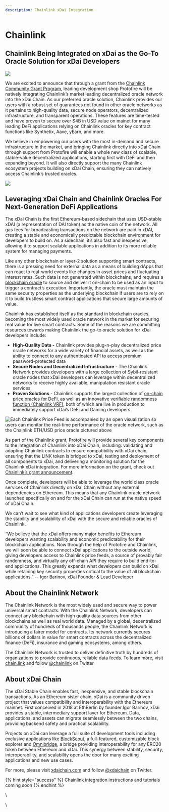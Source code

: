 ```yaml
---
description: Chainlink xDai Integration
---
```


# Chainlink

## **Chainlink Being Integrated on xDai as the Go-To Oracle Solution for xDai Developers**

![](https://lh3.googleusercontent.com/cgvzXO9wafuM5Hl6U6h6r3m6ekehcHniGnSt28BDrcfy-lcf2wUvgzTJCGcYWF2a3NDRhaPodvgi3cIzQ2KQaPtSzQZtGHtXvAPMSqqUU3Q4HpMi1e19uJTPMtt4pzpPlZITub61)

We are excited to announce that through a grant from the [Chainlink Community Grant Program](https://blog.chain.link/introducing-the-chainlink-community-grant-program/), leading development shop Protofire will be natively integrating Chainlink’s market leading decentralized oracle network into the xDai Chain. As our preferred oracle solution, Chainlink provides our users with a robust set of guarantees not found in other oracle networks as it pertains to high-quality data, secure node operators, decentralized infrastructure, and transparent operations. These features are time-tested and have proven to secure over $4B in USD value on mainet for many leading DeFi applications relying on Chainlink oracles for key contract functions like Synthetix, Aave, yEarn, and more.

We believe in empowering our users with the most in-demand and secure infrastructure in the market, and bringing Chainlink directly into xDai Chain through support from Protofire will enable a whole new class of scalable, stable-value decentralized applications, starting first with DeFi and then expanding beyond. It will also directly support the many Chainlink ecosystem projects building on xDai Chain, ensuring they can natively access Chainlink’s trusted oracles.

![](https://lh3.googleusercontent.com/goXb4eIZS0MK2sBlGZ3s3o83Te3M11y8lSurZkqaCH\_OacHPW0YrrMzKYnysxZSeZ0aNkIGM78JEnrEmdFMrn94jshWxMg0D6gQYGfocQciE\_o1tF\_sL2OEddaEC9OGcRKV3em4c)

## **Leveraging xDai Chain and Chainlink Oracles For Next-Generation DeFi Applications**

The xDai Chain is the first Ethereum-based sidechain that uses USD-stable xDAI (a representation of DAI token) as the native coin of the network. All gas fees for broadcasting transactions on the network are paid in xDAI, creating a stable and economically predictable blockchain environment for developers to build on. As a sidechain, it’s also fast and inexpensive, allowing it to support scalable applications in addition to its more reliable system for managing payments.

Like any other blockchain or layer-2 solution supporting smart contracts, there is a pressing need for external data as a means of building dApps that can react to real-world events like changes in asset prices and fluctuating interest rates. Such data is not generated within blockchains, and requires a [blockchain oracle](https://blog.chain.link/what-is-the-blockchain-oracle-problem/) to source and deliver it on-chain to be used as an input to trigger a contract’s execution. Importantly, the oracle must maintain the same security properties as the underlying blockchain if users are to rely on it to build trustless smart contract applications that secure large amounts of value.

Chainlink has established itself as the standard in blockchain oracles, becoming the most widely used oracle network in the market for securing real value for live smart contracts. Some of the reasons we are committing resources towards making Chainlink the go-to oracle solution for xDai developers include:

* **High-Quality Data -** Chainlink provides plug-n-play decentralized price oracle networks for a wide variety of financial assets, as well as the ability to connect to any authenticated API to access premium password-protected data
* **Secure Nodes and Decentralized Infrastructure** - The Chainlink Network provides developers with a large collection of Sybil-resistant oracle nodes that xDai developers can leverage within decentralized networks to receive highly available, manipulation resistant oracle services
* **Proven Solutions** - Chainlink supports the largest collection of [on-chain price oracles for DeFi](https://feeds.chain.link), as well as an innovative [verifiable randomness function (Chainlink VRF)](https://blog.chain.link/verifiable-random-functions-vrf-random-number-generation-rng-feature/), both of which are live in production to immediately support xDai’s DeFi and Gaming developers.

![Each Chainlink Price Feed is accompanied by an open visualization so users can monitor the real-time performance of the oracle network, such as the Chainlink ETH/USD price oracle pictured above](https://lh5.googleusercontent.com/PaWbUWVKgtO4K9Av-MmuWCyk7IzoFpMqLul7APnLoNwhcN0-mWL15rOSncIkoRiR48nY5OJx4GQfMyJcfBzlJie-IE0OU2PN4ETn7useWRPQF3qEOX9Bqjct1HYclSVi\_OzkJXaj)

As part of the Chainlink grant, Protofire will provide several key components to the integration of Chainlink into xDai Chain, including: validating and adapting Chainlink contracts to ensure compatibility with xDai chain, ensuring that the LINK token is bridged to xDai, testing and deployment of all components to xDai, and delivering a monitoring solution for the Chainlink xDai integration. For more information on the grant, check out [Chainlink’s grant announcement](https://blog.chain.link/protofire-receives-a-chainlink-community-grant-for-an-integration-with-xdai/).

Once complete, developers will be able to leverage the world class oracle services of Chainlink directly on xDai Chain without any external dependencies on Ethereum. This means that any Chainlink oracle network launched specifically on and for the xDai Chain can run at the native speed of xDai Chain.&#x20;

We can’t wait to see what kind of applications developers create leveraging the stability and scalability of xDai with the secure and reliable oracles of Chainlink.&#x20;

“We believe that the xDai offers many major benefits to Ethereum developers wanting scalability and economic predictability for their blockchain applications. Now through the help of Protofire and Chainlink, we will soon be able to connect xDai applications to the outside world, giving developers access to Chainlink price feeds, a source of provably fair randomness, and virtually any off-chain API they require to build end-to-end applications. This greatly expands what developers can build on xDai while retaining key security properties critical to the value of all blockchain applications.” -- Igor Barinov, xDai Founder & Lead Developer

## **About the Chainlink Network**

The Chainlink Network is the most widely used and secure way to power universal smart contracts. With the Chainlink Network, developers can connect any blockchain with high quality data sources from other blockchains as well as real world data. Managed by a global, decentralized community of hundreds of thousands people, the Chainlink Network is introducing a fairer model for contracts. Its network currently secures billions of dollars in value for smart contracts across the decentralized finance (DeFi), insurance and gaming ecosystems, among others.

The Chainlink Network is trusted to deliver definitive truth by hundreds of organizations to provide continuous, reliable data feeds. To learn more, visit [chain.link](http://chain.link) and follow [@chainlink](http://twitter.com/chainlink) on Twitter

## **About xDai Chain**

The xDai Stable Chain enables fast, inexpensive, and stable blockchain transactions. As an Ethereum sister chain, xDai is a community driven project that values compatibility and interoperability with the Ethereum mainnet. First conceived in 2018 at EthBerlin by founder Igor Barinov, xDai provides a stable, intermediary support layer for Ethereum. Data, applications, and assets can migrate seamlessly between the two chains, providing backend safety and practical scalability.&#x20;

Projects on xDai can leverage a full suite of development tools including exclusive applications like [BlockScout](../../../for-users/explorers/blockscout.md), a full-featured, customizable block explorer and [Omnibridge](../../../for-users/bridges/omnibridge/), a bridge providing interoperability for any ERC20 token between Ethereum and xDai. This synergy between stability, security, interoperability, and scalability opens the door for many exciting applications and new use cases.

For more, please visit ​[xdaichain.com](https://www.xdaichain.com) and follow [@xdaichain](https://twitter.com/xdaichain) on Twitter.

{% hint style="success" %}
Chainlink integration instructions and tutorials coming soon
{% endhint %}

\


\
